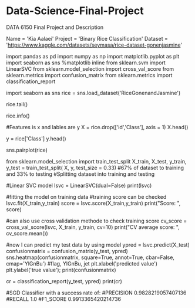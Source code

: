 # Data-Science-Final-Project
DATA 6150 Final Project and Description

Name = 'Kia Aalaei'
Project = 'Binary Rice Classification'
Dataset = 'https://www.kaggle.com/datasets/seymasa/rice-dataset-gonenjasmine'


import pandas as pd
import numpy as np
import matplotlib.pyplot as plt
import seaborn as sns
%matplotlib inline
from sklearn.svm import LinearSVC
from sklearn.model_selection import cross_val_score
from sklearn.metrics import confusion_matrix
from sklearn.metrics import classification_report


import seaborn as sns
rice = sns.load_dataset('RiceGonenandJasmine')

rice.tail()

rice.info()

#Features is x and lables are y
X = rice.drop(['id','Class'], axis = 1)
X.head()

y = rice['Class']
y.head()



sns.pairplot(rice)


from sklearn.model_selection import train_test_split
X_train, X_test, y_train, y_test = train_test_split( X, y, test_size = 0.33)
#67% of dataset to training and 33% to testing
#Splitting dataset into training and testing



#Linear SVC model
lsvc = LinearSVC(dual=False)
print(lsvc)


#fitting the model on training data
#training score can be checked
lsvc.fit(X_train,y_train)
score = lsvc.score(X_train,y_train)
print("Score: ", score)



#can also use cross validation methode to check training score
cv_score = cross_val_score(lsvc, X_train, y_train, cv=10)
print("CV average score: ", cv_score.mean())



#now I can predict my test data by using model
ypred = lsvc.predict(X_test)
confusionmatrix = confusion_matrix(y_test, ypred)
sns.heatmap(confusionmatrix, square=True, annot=True, cbar=False, cmap='YlGnBu') #flag, YlGnBu, jet
plt.xlabel('predicted value')
plt.ylabel('true value');
print(confusionmatrix)



cr = classification_report(y_test, ypred)
print(cr)


#SGD Classifier with a success rate of:
#PRECISION 0.9828219057407136 
#RECALL 1.0 
#F1_SCORE 0.9913365420214736







